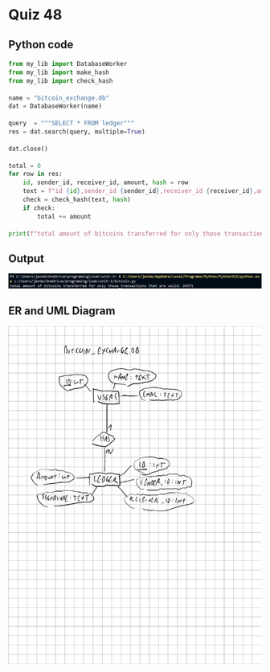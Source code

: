 # Quiz 48
## Python code
```python
from my_lib import DatabaseWorker
from my_lib import make_hash
from my_lib import check_hash

name = "bitcoin_exchange.db"
dat = DatabaseWorker(name)

query  = """SELECT * FROM ledger"""
res = dat.search(query, multiple=True)

dat.close()

total = 0
for row in res:
    id, sender_id, receiver_id, amount, hash = row 
    text = f"id {id},sender_id {sender_id},receiver_id {receiver_id},amount {amount}"  
    check = check_hash(text, hash)
    if check:
        total += amount

print(f"total amount of bitcoins transferred for only those transactions that are valid: {total}")

```

## Output
![](/Assets/q48.png)

## ER and UML Diagram
![](/UML/bitcoin_exchange.png)

